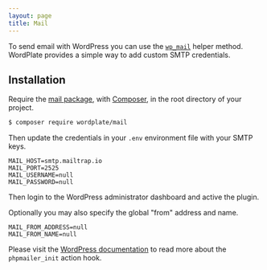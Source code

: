 ```yaml
---
layout: page
title: Mail
---
```


To send email with WordPress you can use the [`wp_mail`](https://developer.wordpress.org/reference/functions/wp_mail) helper method. WordPlate provides a simple way to add custom SMTP credentials.

## Installation

Require the [mail package](https://github.com/wordplate/mail#readme), with [Composer](https://getcomposer.org), in the root directory of your project.

```sh
$ composer require wordplate/mail
```

Then update the credentials in your `.env` environment file with your SMTP keys.

```
MAIL_HOST=smtp.mailtrap.io
MAIL_PORT=2525
MAIL_USERNAME=null
MAIL_PASSWORD=null
```

Then login to the WordPress administrator dashboard and active the plugin.

Optionally you may also specify the global "from" address and name.

```
MAIL_FROM_ADDRESS=null
MAIL_FROM_NAME=null
```

Please visit the [WordPress documentation](https://developer.wordpress.org/reference/hooks/phpmailer_init) to read more about the `phpmailer_init` action hook.
